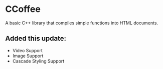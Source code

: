 # CCoffee
A basic C++ library that compiles simple functions into HTML documents. 

## Added this update:
- Video Support
- Image Support
- Cascade Styling Support
